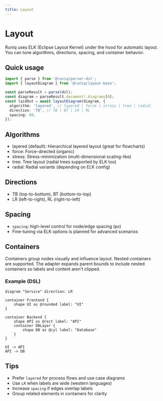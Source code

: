 ```yaml
---
title: Layout
---
```


# Layout

Runiq uses ELK (Eclipse Layout Kernel) under the hood for automatic layout. You can tune algorithms, directions, spacing, and container behavior.

## Quick usage

```typescript
import { parse } from '@runiq/parser-dsl';
import { layoutDiagram } from '@runiq/layout-base';

const parseResult = parse(dsl);
const diagram = parseResult.document!.diagrams[0];
const laidOut = await layoutDiagram(diagram, {
  algorithm: 'layered', // layered | force | stress | tree | radial
  direction: 'TB', // TB | BT | LR | RL
  spacing: 80,
});
```

## Algorithms

- layered (default): Hierarchical layered layout (great for flowcharts)
- force: Force-directed (organic)
- stress: Stress-minimization (multi-dimensional scaling-like)
- tree: Tree layout (radial trees supported by ELK too)
- radial: Radial variants (depending on ELK config)

## Directions

- TB (top-to-bottom), BT (bottom-to-top)
- LR (left-to-right), RL (right-to-left)

## Spacing

- `spacing`: high-level control for node/edge spacing (px)
- Fine-tuning via ELK options is planned for advanced scenarios

## Containers

Containers group nodes visually and influence layout. Nested containers are supported. The adapter expands parent bounds to include nested containers so labels and content aren’t clipped.

### Example (DSL)

```runiq
diagram "Service" direction: LR

container Frontend {
	shape UI as @rounded label: "UI"
}

container Backend {
	shape API as @rect label: "API"
	container DBLayer {
		shape DB as @cyl label: "Database"
	}
}

UI -> API
API -> DB
```

## Tips

- Prefer `layered` for process flows and use case diagrams
- Use `LR` when labels are wide (western languages)
- Increase `spacing` if edges overlap labels
- Group related elements in containers for clarity
